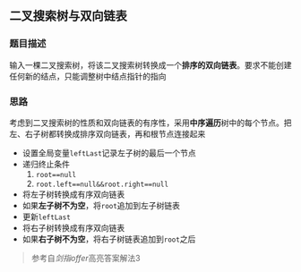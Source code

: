 ## 二叉搜索树与双向链表

### 题目描述

输入一棵二叉搜索树，将该二叉搜索树转换成一个**排序的双向链表**。要求不能创建任何新的结点，只能调整树中结点指针的指向

### 思路

考虑到二叉搜索树的性质和双向链表的有序性，采用**中序遍历**树中的每个节点。把左、右子树都转换成排序双向链表，再和根节点连接起来

* 设置全局变量`leftLast`记录左子树的最后一个节点
* 递归终止条件
  1. `root==null`
  2. `root.left==null&&root.right==null`
* 将左子树转换成有序双向链表
* 如果**左子树不为空**，将`root`追加到左子树链表
* 更新`leftLast`
* 将右子树转换成有序双向链表
* 如果**右子树不为空**，将右子树链表追加到`root`之后

>  参考自*剑指offer*高亮答案解法3
